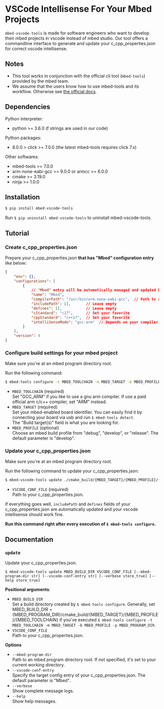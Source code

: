 
# VSCode Intellisense For Your Mbed Projects

`mbed-vscode-tools` is made for software engineers who want to develop their mbed projects in vscode instead of mbed studio.
Our tool offers a commandline interface to generate and update your c_cpp_properties.json for correct vscode intellisense.

## Notes

* This tool works in conjunction with the official cli tool (`mbed-tools`) provided by the mbed team.
* We assume that the users know how to use mbed-tools and its workflow. Otherwise see [the official docs](https://os.mbed.com/docs/mbed-os/v6.15/build-tools/use.html). 

## Dependencies

Python interpreter:

* python >= 3.6.0 (f strings are used in our code)

Python packages:

* 8.0.0 > click >= 7.0.0 (the latest mbed-tools requires click 7.x)

Other softwares:

* mbed-tools >= 7.0.0
* arm-none-eabi-gcc >= 9.0.0 or armcc >= 6.0.0
* cmake >= 3.19.0
* ninja >= 1.0.0

## Installation

```bash
$ pip install mbed-vscode-tools
```

Run `$ pip uninstall mbed-vscode-tools` to uninstall mbed-vscode-tools.

## Tutorial

### Create c_cpp_properties.json

Prepare your c_cpp_properties.json **that has \"Mbed\" configuration entry** like below:

```json
{
    "env": {},
    "configurations": [
        {
            // "Mbed" entry will be automatically managed and updated by this tool.
            "name": "Mbed",
            "compilerPath": "/usr/bin/arm-none-eabi-gcc",  // Path to an arm compiler executable to use
            "includePath": [],       // Leave empty
            "defines": [],           // Leave empty
            "cStandard": "c17",      // Set your favorite
            "cppStandard": "c++17",  // Set your favorite
            "intelliSenseMode": "gcc-arm"  // Depends on your compiler
        }
    ],
    "version": 4
}
```

### Configure build settings for your mbed project

Make sure you're at an mbed program directory root.

Run the following command:

```bash
$ mbed-tools configure -t MBED_TOOLCHAIN -m MBED_TARGET -b MBED_PROFILE
```

* `MBED_TOOLCHAIN` (required)  
  Set \"GCC_ARM\" if you like to use a gnu arm compiler. If use a paid official arm c/c++ compiler, set \"ARM\" instead.
* `MBED_TARGET` (required)  
  Set your mbed-enabled board identifier. You can easily find it by connecting your board via usb and run `$ mbed-tools detect`.  
  The \"Build target(s)\" field is what you are looking for.
* `MBED_PROFILE` (optional)  
  Choose an mbed build profile from \"debug\", \"develop\", or \"release\". The default parameter is \"develop\".

### Update your c_cpp_properties.json

Make sure you're at an mbed program directory root.

Run the following command to update your c_cpp_properties.json:

```bash
$ mbed-vscode-tools update ./cmake_build/{MBED_TARGET}/{MBED_PROFILE}/{MBED_TOOLCHAIN} VSCODE_CONF_FILE
```

* `VSCODE_CONF_FILE` (required)  
  Path to your c_cpp_properties.json.

If everything goes well, `includePath` and `defines` fields of your c_cpp_properties.json are automatically updated and your vscode intellisense should work fine.

**Run this command right after every execution of `$ mbed-tools configure`.**

## Documentation

### `update`

Update your c_cpp_properties.json.

```
$ mbed-vscode-tools update MBED_BUILD_DIR VSCODE_CONF_FILE [--mbed-program-dir str] [--vscode-conf-entry str] [--verbose store_true] [--help store_true]
```

**Positional arguments**:

* `MBED_BUILD_DIR`  
  Set a build directory created by `$ mbed-tools configure`. Generally, set MBED_BUILD_DIR = \{MBED_PROGRAM_DIR\}/cmake_build/\{MBED_TARGET\}/\{MBED_PROFILE\}/\{MBED_TOOLCHAIN\} if you\'ve executed `$ mbed-tools configure -t MBED_TOOLCHAIN -m MBED_TARGET -b MBED_PROFILE -p MBED_PROGRAM_DIR`.
* `VSCODE_CONF_FILE`  
  Path to your c_cpp_properties.json.

**Options**

* `--mbed-program-dir`  
  Path to an mbed program directory root. If not specified, it\'s set to your current working directory.
* `--vscode-conf-entry`  
  Specify the target config entry of your c_cpp_properties.json.
  The default parameter is \"Mbed\".
* `--verbose`  
  Show complete message logs.
* `--help`  
  Show help messages.
